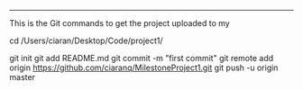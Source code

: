 
 ----------------------------------------------------------------- 




This is the Git commands to get the project uploaded to my  


cd /Users/ciaran/Desktop/Code/project1/

git init
git add README.md
git commit -m "first commit"
git remote add origin https://github.com/ciaranq/MilestoneProject1.git
git push -u origin master



